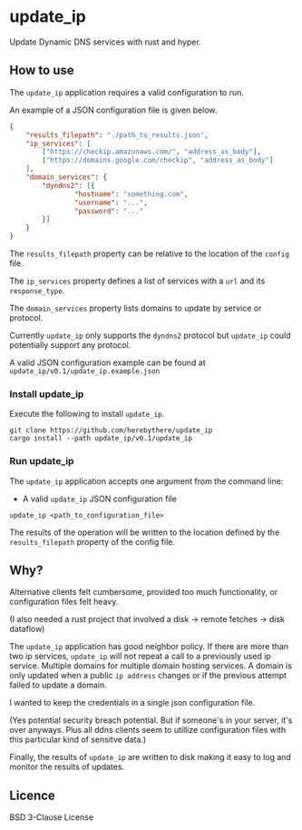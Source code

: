 # update_ip

Update Dynamic DNS services with rust and hyper.

## How to use

The `update_ip` application requires a valid configuration to run.

An example of a JSON configuration file is given below.

```JSON
{
	"results_filepath": "./path_to_results.json",
	"ip_services": [
		["https://checkip.amazonaws.com/", "address_as_body"],
		["https://domains.google.com/checkip", "address_as_body"]
	],
	"domain_services": {
		"dyndns2": [{
				"hostname": "something.com",
				"username": "...",
				"password": "..."
		}]
	}
}
```

The `results_filepath` property can be relative to the location of the `config` file.

The `ip_services` property defines a list of services with a `url` and its `response_type`.

The `domain_services` property lists domains to update by service or protocol.

Currently `update_ip` only supports the `dyndns2` protocol but `update_ip` could potentially support any protocol.

A valid JSON configuration example can be found at
`update_ip/v0.1/update_ip.example.json`

### Install update_ip

Execute the following to install `update_ip`.

```
git clone https://github.com/herebythere/update_ip
cargo install --path update_ip/v0.1/update_ip
```

### Run update_ip

The `update_ip` application accepts one argument from the command line:

- A valid `update_ip` JSON configuration file

```
update_ip <path_to_configuration_file>
```

The results of the operation will be written to the location defined by the `results_filepath` property of the config file.

## Why?

Alternative clients felt cumbersome, provided too much functionality, or configuration files felt heavy.

(I also needed a rust project that involved a disk -> remote fetches -> disk dataflow)

The `update_ip` application has good neighbor policy. If there are more than two ip services, `update_ip` will not repeat a call to a previously used ip service. Multiple domains for multiple domain hosting services. A domain is only updated when a public `ip address` changes or if the previous attempt failed to update a domain.

I wanted to keep the credentials in a single json configuration file.

(Yes potential security breach potential. But if someone's in your server, it's over anyways. Plus all ddns clients seem to utillize configuration files with this particular kind of sensitve data.)

Finally, the results of `update_ip` are written to disk  making it easy to log and monitor the results of updates.

## Licence

BSD 3-Clause License
